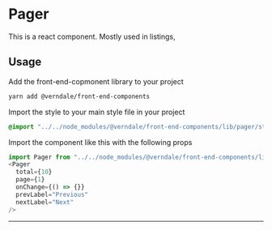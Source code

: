 # Pager
This is a react component. Mostly used in listings,

## Usage
Add the front-end-copmonent library to your project
```bash
yarn add @verndale/front-end-components
```

Import the style to your main style file in your project
```scss
@import "../../node_modules/@verndale/front-end-components/lib/pager/styles";
```

Import the component like this with the following props
```js
import Pager from "../../node_modules/@verndale/front-end-components/lib/pager/Pager";
<Pager
  total={10}
  page={1}
  onChange={() => {}}
  prevLabel="Previous"
  nextLabel="Next"
/>
```
_________
